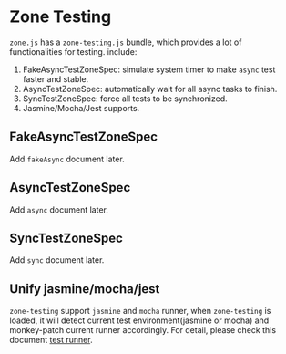 # Zone Testing

`zone.js` has a `zone-testing.js` bundle, which provides a lot of functionalities for testing.
include:

1. FakeAsyncTestZoneSpec: simulate system timer to make `async` test faster and stable.
2. AsyncTestZoneSpec: automatically wait for all async tasks to finish.
3. SyncTestZoneSpec: force all tests to be synchronized.
4. Jasmine/Mocha/Jest supports.

## FakeAsyncTestZoneSpec <TBD>

Add `fakeAsync` document later.

## AsyncTestZoneSpec <TBD>

Add `async` document later.

## SyncTestZoneSpec <TBD>

Add `sync` document later.

## Unify jasmine/mocha/jest

`zone-testing` support `jasmine` and `mocha` runner, when `zone-testing` is loaded, it will detect current test environment(jasmine or mocha) and monkey-patch current runner accordingly. For detail, please check this document [test runner](./TEST_RUNNER.md).
